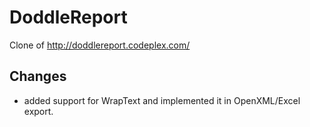 # DoddleReport
Clone of http://doddlereport.codeplex.com/


## Changes

- added support for WrapText and implemented it in OpenXML/Excel export.
